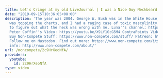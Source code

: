 ```yaml
---
title: Let's Cringe at my old LiveJournal | I was a Nice Guy Neckbeard!
date: "2019-09-15T10:36:05+08:00"
description: 'The year was 2004. George W. Bush was in the White House, Avril Lavigne
  was topping the charts, and I had a raging case of toxic masculinity. Let''s try
  to figure out what the heck was wrong with me. Luna''s channel: https://www.youtube.com/lunaoi
  Peter Coffin''s Video: https://youtu.be/X9Lf1GcG5M4 ContraPoints Video: https://youtu.be/fD2briZ6fB0
  Buy Non-Compete Stuff: https://www.non-compete.com/stuff/ Patreon: https://patreon.com/noncompete
  Follow me on Mastodon. Find out more: https://www.non-compete.com/its-time-... Facebook/Twitter/Email
  info: http://www.non-compete.com/about/'
url: /noncompete/2c9HrXeoNfA/
providers:
  youtube:
    id: 2c9HrXeoNfA
type: video
---
```

